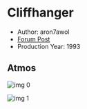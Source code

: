# Cliffhanger

* Author: aron7awol
* [Forum Post](https://www.avsforum.com/threads/bass-eq-for-filtered-movies.2995212/post-57741842)
* Production Year: 1993

## Atmos

![img 0](https://i.imgur.com/IDcVgHL.jpg)

![img 1](https://i.imgur.com/kcfWSJa.jpg)

